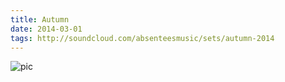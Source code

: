 ```yaml
---
title: Autumn
date: 2014-03-01
tags: http://soundcloud.com/absenteesmusic/sets/autumn-2014
---
```


![pic](https://i1.sndcdn.com/artworks-000127206798-qpg41l-t500x500.jpg)
